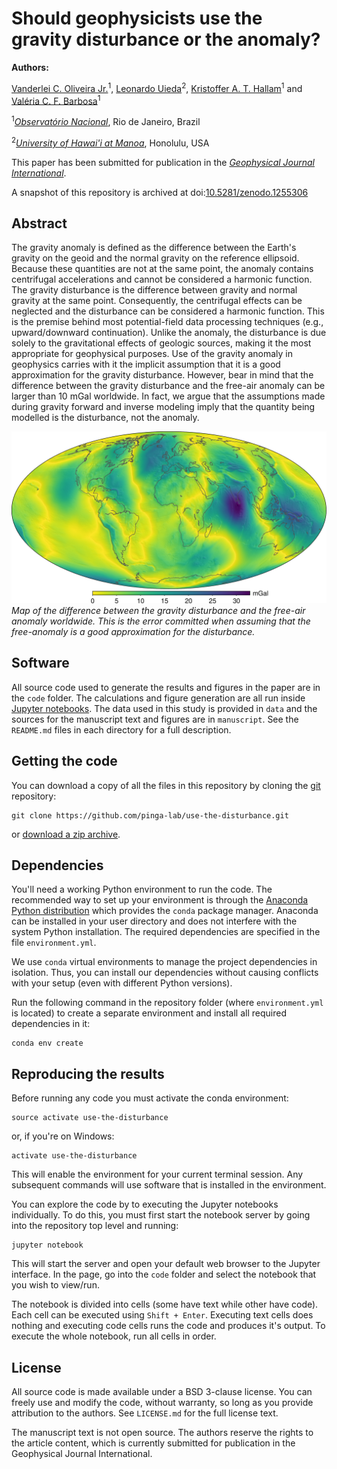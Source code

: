 # Should geophysicists use the gravity disturbance or the anomaly?

**Authors:**


[Vanderlei C. Oliveira Jr.](http://www.pinga-lab.org/people/oliveira-jr.html)<sup>1</sup>,
[Leonardo Uieda](https://www.leouieda.com/)<sup>2</sup>,
[Kristoffer A. T. Hallam](http://www.pinga-lab.org/people/kristoffer.html)<sup>1</sup> and
[Valéria C. F. Barbosa](http://www.pinga-lab.org/people/barbosa.html)<sup>1</sup>

<sup>1</sup>[*Observatório Nacional*](http://www.on.br/), Rio de Janeiro, Brazil

<sup>2</sup>[*University of Hawai'i at Manoa*](http://www.soest.hawaii.edu/GG/index.html), Honolulu, USA

This paper has been submitted for publication in the
[*Geophysical Journal International*](https://academic.oup.com/gji).

A snapshot of this repository is archived at
doi:[10.5281/zenodo.1255306](https://doi.org/10.5281/zenodo.1255306)


## Abstract

The gravity anomaly is defined as the difference between the Earth's gravity
on the geoid and the normal gravity on the reference ellipsoid.
Because these quantities are not at the same point, the anomaly contains
centrifugal accelerations and cannot be considered a harmonic function.
The gravity disturbance is the difference between gravity and normal gravity
at the same point.
Consequently, the centrifugal effects can be neglected and the disturbance can
be considered a harmonic function.
This is the premise behind most potential-field data processing techniques
(e.g., upward/downward continuation).
Unlike the anomaly, the disturbance is due solely to the
gravitational effects of geologic sources, making it the most appropriate
for geophysical purposes.
Use of the gravity anomaly in geophysics carries with it the implicit
assumption that it is a good approximation for the gravity disturbance.
However, bear in mind that the difference between the gravity disturbance and
the free-air anomaly can be larger than 10 mGal worldwide.
In fact, we argue that the assumptions made during gravity forward and inverse
modeling imply that the quantity being modelled is the disturbance, not the
anomaly.

![Difference between the gravity disturbance and the free-air anomaly.](difference.png)
*Map of the difference between the gravity disturbance and the free-air anomaly worldwide.
This is the error committed when assuming that the free-anomaly is a good
approximation for the disturbance.*


## Software

All source code used to generate the results and figures in the paper are in
the `code` folder.
The calculations and figure generation are all run inside
[Jupyter notebooks](http://jupyter.org/).
The data used in this study is provided in `data` and the sources for the
manuscript text and figures are in `manuscript`.
See the `README.md` files in each directory for a full description.


## Getting the code

You can download a copy of all the files in this repository by cloning the
[git](https://git-scm.com/) repository:

    git clone https://github.com/pinga-lab/use-the-disturbance.git

or [download a zip archive](https://github.com/pinga-lab/use-the-disturbance/archive/master.zip).


## Dependencies

You'll need a working Python environment to run the code.
The recommended way to set up your environment is through the
[Anaconda Python distribution](https://www.anaconda.com/download/) which
provides the `conda` package manager.
Anaconda can be installed in your user directory and does not interfere with
the system Python installation.
The required dependencies are specified in the file `environment.yml`.

We use `conda` virtual environments to manage the project dependencies in
isolation.
Thus, you can install our dependencies without causing conflicts with your
setup (even with different Python versions).

Run the following command in the repository folder (where `environment.yml`
is located) to create a separate environment and install all required
dependencies in it:

    conda env create


## Reproducing the results

Before running any code you must activate the conda environment:

    source activate use-the-disturbance

or, if you're on Windows:

    activate use-the-disturbance

This will enable the environment for your current terminal session.
Any subsequent commands will use software that is installed in the environment.

You can explore the code by to executing the Jupyter notebooks individually.
To do this, you must first start the notebook server by going into the
repository top level and running:

    jupyter notebook

This will start the server and open your default web browser to the Jupyter
interface. In the page, go into the `code` folder and select the notebook that
you wish to view/run.

The notebook is divided into cells (some have text while other have code).
Each cell can be executed using `Shift + Enter`.
Executing text cells does nothing and executing code cells runs the code
and produces it's output.
To execute the whole notebook, run all cells in order.


## License

All source code is made available under a BSD 3-clause license. You can freely
use and modify the code, without warranty, so long as you provide attribution
to the authors. See `LICENSE.md` for the full license text.

The manuscript text is not open source. The authors reserve the rights to the
article content, which is currently submitted for publication in the
Geophysical Journal International.
